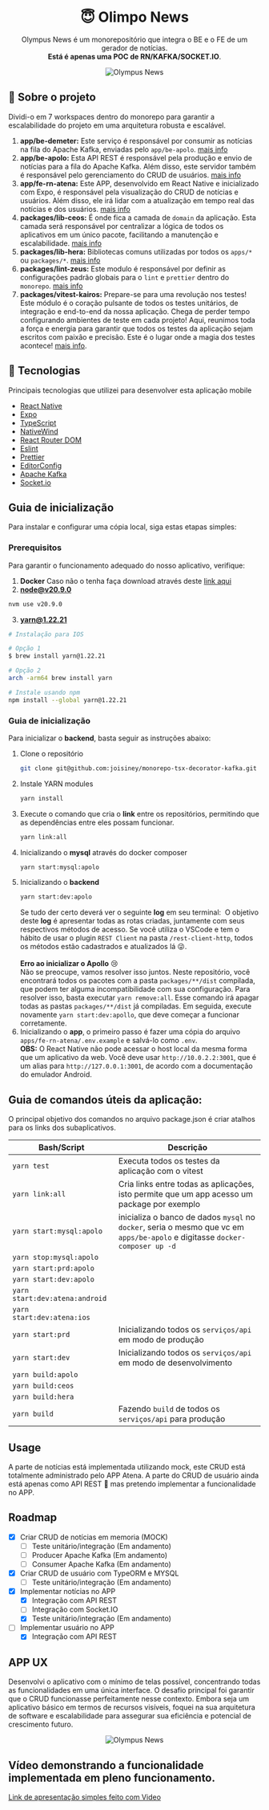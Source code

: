 <h1 align="center">😇 Olimpo News</h1>
<p align="center">Olympus News é um monorepositório que integra o BE e o FE de um gerador de notícias.<br/><strong>Está é apenas uma POC de RN/KAFKA/SOCKET.IO</strong>.</p>

<p align="center">
<img alt="Olympus News" src="https://img.freepik.com/vetores-gratis/conjunto-de-pessoas-e-elementos-do-antigo-imperio-romano-soldados-mulheres-guerreiras-imperador-colunas-cidadaos-senador-em-fundo-branco_575670-1254.jpg?w=1380&t=st=1707880477~exp=1707881077~hmac=49cfea368b757a3ae20c352d3852e2bcf5c3bf7f848e6120bda6a42537e32448" />
</p>

## 🥶 Sobre o projeto

Dividi-o em 7 workspaces dentro do monorepo para garantir a escalabilidade do projeto em uma arquitetura robusta e escalável.

1. **app/be-demeter:** Este serviço é responsável por consumir as notícias na fila do Apache Kafka, enviadas pelo `app/be-apolo`. [mais info](docs/demeter.md)
2. **app/be-apolo:** Esta API REST é responsável pela produção e envio de notícias para a fila do Apache Kafka. Além disso, este servidor também é responsável pelo gerenciamento do CRUD de usuários. [mais info](docs/apolo.md)
3. **app/fe-rn-atena:** Este APP, desenvolvido em React Native e inicializado com Expo, é responsável pela visualização do CRUD de notícias e usuários. Além disso, ele irá lidar com a atualização em tempo real das notícias e dos usuários. [mais info](docs/atena.md)
4. **packages/lib-ceos:** É onde fica a camada de `domain` da aplicação. Esta camada será responsável por centralizar a lógica de todos os aplicativos em um único pacote, facilitando a manutenção e escalabilidade. [mais info](docs/ceos.md)
5. **packages/lib-hera:** Bibliotecas comuns utilizadas por todos os `apps/*` ou `packages/*`. [mais info](docs/hera.md)
6. **packages/lint-zeus:** Este modulo é responsável por definir as configurações padrão globais para o `lint` e `prettier` dentro do `monorepo`. [mais info](docs/zeus.md)
7. **packages/vitest-kairos:** Prepare-se para uma revolução nos testes! Este módulo é o coração pulsante de todos os testes unitários, de integração e end-to-end da nossa aplicação. Chega de perder tempo configurando ambientes de teste em cada projeto! Aqui, reunimos toda a força e energia para garantir que todos os testes da aplicação sejam escritos com paixão e precisão. Este é o lugar onde a magia dos testes acontece! [mais info](docs/kairos.md).

## 🚀 Tecnologias

Principais tecnologias que utilizei para desenvolver esta aplicação mobile

- [React Native](https://reactnative.dev/)
- [Expo](https://expo.io/)
- [TypeScript](https://www.typescriptlang.org/)
- [NativeWind](https://www.nativewind.dev/)
- [React Router DOM](https://reacttraining.com/react-router/)
- [Eslint](https://eslint.org/)
- [Prettier](https://prettier.io/)
- [EditorConfig](https://editorconfig.org/)
- [Apache Kafka](https://kafka.apache.org/)
- [Socket.io](https://socket.io/)

## Guia de inicialização

Para instalar e configurar uma cópia local, siga estas etapas simples:

### Prerequisitos

Para garantir o funcionamento adequado do nosso aplicativo, verifique:


1. **Docker** Caso não o tenha faça download através deste [link aqui](https://www.docker.com/products/docker-desktop)
2. **node@v20.9.0**
  ```sh
  nvm use v20.9.0
  ```

3. **yarn@1.22.21**
  ```sh
  # Instalação para IOS
  
  # Opção 1
  $ brew install yarn@1.22.21
  
  # Opção 2
  arch -arm64 brew install yarn
  
  # Instale usando npm
  npm install --global yarn@1.22.21
  ```
### Guia de inicialização

Para inicializar o **backend**, basta seguir as instruções abaixo:

1. Clone o repositório
   ```sh
   git clone git@github.com:joisiney/monorepo-tsx-decorator-kafka.git
   ```
2. Instale YARN modules
   ```sh
   yarn install
   ```
3. Execute o comando que cria o __link__ entre os repositórios, permitindo que as dependências entre eles possam funcionar.
   ```sh
   yarn link:all
   ```
4. Inicializando o __mysql__ através do docker composer
   ```sh
   yarn start:mysql:apolo
   ```
5. Inicializando o **backend**
   ```sh
   yarn start:dev:apolo
   ```
   Se tudo der certo deverá ver o seguinte __log__ em seu terminal:
   <img src="https://res.cloudinary.com/dmoi0mmuj/image/upload/v1707882723/github/Captura_de_Tela_2024-02-14_a%CC%80s_00.51.58_r8lg3q.png" alt=""/>
   O objetivo deste **log** é apresentar todas as rotas criadas, juntamente com seus respectivos métodos de acesso.
   Se você utiliza o VSCode e tem o hábito de usar o plugin `REST Client` na pasta `/rest-client-http`, todos os métodos estão cadastrados e atualizados lá 😜.<br/><br/>
   **Erro ao inicializar o Apollo** 😢<br/>
   Não se preocupe, vamos resolver isso juntos. Neste repositório, você encontrará todos os pacotes com a pasta `packages/**/dist` compilada, que podem ter alguma incompatibilidade com sua configuração. Para resolver isso, basta executar `yarn remove:all`. Esse comando irá apagar todas as pastas `packages/**/dist` já compiladas. Em seguida, execute novamente `yarn start:dev:apollo`, que deve começar a funcionar corretamente.
6. Inicializando o **app**, o primeiro passo é fazer uma cópia do arquivo `apps/fe-rn-atena/.env.example` e salvá-lo como `.env`.<br/>
    **OBS:** O React Native não pode acessar o host local da mesma forma que um aplicativo da web. Você deve usar `http://10.0.2.2:3001`, que é um alias para `http://127.0.0.1:3001`, de acordo com a documentação do emulador Android.


## Guia de comandos úteis da aplicação:

O principal objetivo dos comandos no arquivo package.json é criar atalhos para os links dos subaplicativos.

| Bash/Script                    | Descrição                                                                                                                    |
| ------------------------------ | ---------------------------------------------------------------------------------------------------------------------------- |
| `yarn test`                    | Executa todos os testes da aplicação com o vitest                                                                            |
| `yarn link:all`                | Cria links entre todas as aplicações, isto permite que um app acesso um package por exemplo                                  |
| `yarn start:mysql:apolo`       | inicializa o banco de dados `mysql` no `docker`, seria o mesmo que vc em `apps/be-apolo` e digitasse `docker-composer up -d` |
| `yarn stop:mysql:apolo`        |                                                                                                                              |
| `yarn start:prd:apolo`         |                                                                                                                              |
| `yarn start:dev:apolo`         |                                                                                                                              |
| `yarn start:dev:atena:android` |                                                                                                                              |
| `yarn start:dev:atena:ios`     |                                                                                                                              |
| `yarn start:prd`               | Inicializando todos os `serviços/api` em modo de produção                                                                    |
| `yarn start:dev`               | Inicializando todos os `serviços/api` em modo de desenvolvimento                                                             |
| `yarn build:apolo`             |                                                                                                                              |
| `yarn build:ceos`              |                                                                                                                              |
| `yarn build:hera`              |                                                                                                                              |
| `yarn build`                   | Fazendo `build` de todos os `serviços/api` para produção                                                                     |


## Usage

A parte de notícias está implementada utilizando mock, este CRUD está totalmente administrado pelo APP Atena. A parte do CRUD de usuário ainda está apenas como API REST 🥶 mas pretendo implementar a funcionalidade no APP.

## Roadmap

- [x] Criar CRUD de notícias em memoria (MOCK)
  - [ ] Teste unitário/integração (Em andamento)
  - [ ] Producer Apache Kafka (Em andamento)
  - [ ] Consumer Apache Kafka (Em andamento) 
- [x] Criar CRUD de usuário com TypeORM e MYSQL
  - [ ] Teste unitário/integração (Em andamento)
- [x] Implementar notícias no APP
  - [x] Integração com API REST
  - [ ] Integração com Socket.IO
  - [x] Teste unitário/integração (Em andamento)
- [ ] Implementar usuário no APP
  - [x] Integração com API REST

## APP UX

Desenvolvi o aplicativo com o mínimo de telas possível, concentrando todas as funcionalidades em uma única interface. O desafio principal foi garantir que o CRUD funcionasse perfeitamente nesse contexto. Embora seja um aplicativo básico em termos de recursos visíveis, foquei na sua arquitetura de software e escalabilidade para assegurar sua eficiência e potencial de crescimento futuro.

<p align="center">
<img alt="Olympus News" src="https://res.cloudinary.com/dmoi0mmuj/image/upload/v1707882909/github/Captura_de_Tela_2024-02-14_a%CC%80s_00.54.55_ppj0fd.png" />
</p>

## Vídeo demonstrando a funcionalidade implementada em pleno funcionamento.
[Link de apresentação simples feito com Video](https://vimeo.com/manage/videos/912920778/9a01d9e851/player?extension_recording=true)